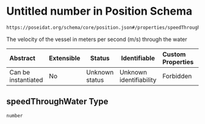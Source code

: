 # Untitled number in Position Schema

```txt
https://poseidat.org/schema/core/position.json#/properties/speedThroughWater
```

The velocity of the vessel in meters per second (m/s) through the water


| Abstract            | Extensible | Status         | Identifiable            | Custom Properties | Additional Properties | Access Restrictions | Defined In                                                           |
| :------------------ | ---------- | -------------- | ----------------------- | :---------------- | --------------------- | ------------------- | -------------------------------------------------------------------- |
| Can be instantiated | No         | Unknown status | Unknown identifiability | Forbidden         | Allowed               | none                | [position.json\*](schemas/core/position.json "open original schema") |

## speedThroughWater Type

`number`
